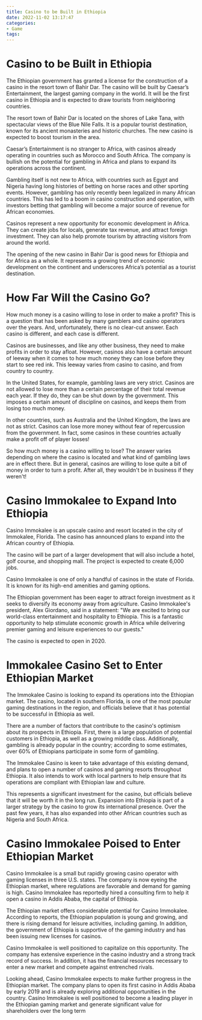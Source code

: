 ```yaml
---
title: Casino to be Built in Ethiopia 
date: 2022-11-02 13:17:47
categories:
- Game
tags:
---
```



#  Casino to be Built in Ethiopia 

The Ethiopian government has granted a license for the construction of a casino in the resort town of Bahir Dar. The casino will be built by Caesar’s Entertainment, the largest gaming company in the world. It will be the first casino in Ethiopia and is expected to draw tourists from neighboring countries.

The resort town of Bahir Dar is located on the shores of Lake Tana, with spectacular views of the Blue Nile Falls. It is a popular tourist destination, known for its ancient monasteries and historic churches. The new casino is expected to boost tourism in the area.

Caesar’s Entertainment is no stranger to Africa, with casinos already operating in countries such as Morocco and South Africa. The company is bullish on the potential for gambling in Africa and plans to expand its operations across the continent.

Gambling itself is not new to Africa, with countries such as Egypt and Nigeria having long histories of betting on horse races and other sporting events. However, gambling has only recently been legalized in many African countries. This has led to a boom in casino construction and operation, with investors betting that gambling will become a major source of revenue for African economies.

Casinos represent a new opportunity for economic development in Africa. They can create jobs for locals, generate tax revenue, and attract foreign investment. They can also help promote tourism by attracting visitors from around the world.

The opening of the new casino in Bahir Dar is good news for Ethiopia and for Africa as a whole. It represents a growing trend of economic development on the continent and underscores Africa’s potential as a tourist destination.

#  How Far Will the Casino Go? 

How much money is a casino willing to lose in order to make a profit? 
This is a question that has been asked by many gamblers and casino operators over the years. And, unfortunately, there is no clear-cut answer. Each casino is different, and each case is different.

Casinos are businesses, and like any other business, they need to make profits in order to stay afloat. However, casinos also have a certain amount of leeway when it comes to how much money they can lose before they start to see red ink. This leeway varies from casino to casino, and from country to country.

In the United States, for example, gambling laws are very strict. Casinos are not allowed to lose more than a certain percentage of their total revenue each year. If they do, they can be shut down by the government. This imposes a certain amount of discipline on casinos, and keeps them from losing too much money.

In other countries, such as Australia and the United Kingdom, the laws are not as strict. Casinos can lose more money without fear of repercussion from the government. In fact, some casinos in these countries actually make a profit off of player losses!

So how much money is a casino willing to lose? The answer varies depending on where the casino is located and what kind of gambling laws are in effect there. But in general, casinos are willing to lose quite a bit of money in order to turn a profit. After all, they wouldn't be in business if they weren't!

#  Casino Immokalee to Expand Into Ethiopia 

Casino Immokalee is an upscale casino and resort located in the city of Immokalee, Florida. The casino has announced plans to expand into the African country of Ethiopia.

The casino will be part of a larger development that will also include a hotel, golf course, and shopping mall. The project is expected to create 6,000 jobs.

Casino Immokalee is one of only a handful of casinos in the state of Florida. It is known for its high-end amenities and gaming options.

The Ethiopian government has been eager to attract foreign investment as it seeks to diversify its economy away from agriculture. Casino Immokalee's president, Alex Giordano, said in a statement: 
"We are excited to bring our world-class entertainment and hospitality to Ethiopia. This is a fantastic opportunity to help stimulate economic growth in Africa while delivering premier gaming and leisure experiences to our guests."

The casino is expected to open in 2020.

#  Immokalee Casino Set to Enter Ethiopian Market 

The Immokalee Casino is looking to expand its operations into the Ethiopian market. The casino, located in southern Florida, is one of the most popular gaming destinations in the region, and officials believe that it has potential to be successful in Ethiopia as well.

There are a number of factors that contribute to the casino's optimism about its prospects in Ethiopia. First, there is a large population of potential customers in Ethiopia, as well as a growing middle class. Additionally, gambling is already popular in the country; according to some estimates, over 60% of Ethiopians participate in some form of gambling.

The Immokalee Casino is keen to take advantage of this existing demand, and plans to open a number of casinos and gaming resorts throughout Ethiopia. It also intends to work with local partners to help ensure that its operations are compliant with Ethiopian law and culture.

This represents a significant investment for the casino, but officials believe that it will be worth it in the long run. Expansion into Ethiopia is part of a larger strategy by the casino to grow its international presence. Over the past few years, it has also expanded into other African countries such as Nigeria and South Africa.

#  Casino Immokalee Poised to Enter Ethiopian Market

Casino Immokalee is a small but rapidly growing casino operator with gaming licenses in three U.S. states. The company is now eyeing the Ethiopian market, where regulations are favorable and demand for gaming is high. Casino Immokalee has reportedly hired a consulting firm to help it open a casino in Addis Ababa, the capital of Ethiopia.

The Ethiopian market offers considerable potential for Casino Immokalee. According to reports, the Ethiopian population is young and growing, and there is rising demand for leisure activities, including gaming. In addition, the government of Ethiopia is supportive of the gaming industry and has been issuing new licenses for casinos.

Casino Immokalee is well positioned to capitalize on this opportunity. The company has extensive experience in the casino industry and a strong track record of success. In addition, it has the financial resources necessary to enter a new market and compete against entrenched rivals.

Looking ahead, Casino Immokalee expects to make further progress in the Ethiopian market. The company plans to open its first casino in Addis Ababa by early 2019 and is already exploring additional opportunities in the country. Casino Immokalee is well positioned to become a leading player in the Ethiopian gaming market and generate significant value for shareholders over the long term